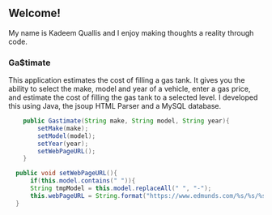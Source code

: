 ## Welcome!

My name is Kadeem Quallis and I enjoy making thoughts a reality through code.

### Ga$timate
This application estimates the cost of filling a gas tank. It gives you the ability to select the make,
model and year of a vehicle, enter a gas price, and estimate the cost of filling the gas tank to a selected level. I developed this using Java, the jsoup HTML Parser and a MySQL database.

```java
	public Gastimate(String make, String model, String year){
		setMake(make);
		setModel(model);
		setYear(year);
		setWebPageURL();
	}
  ```
  
  ```java
	public void setWebPageURL(){
		if(this.model.contains(" ")){
		String tmpModel = this.model.replaceAll(" ", "-");
		this.webPageURL = String.format("https://www.edmunds.com/%s/%s/%s/features-specs/", 			this.make.toLowerCase(), tmpModel.toLowerCase(), this.year);
	}
  ```
